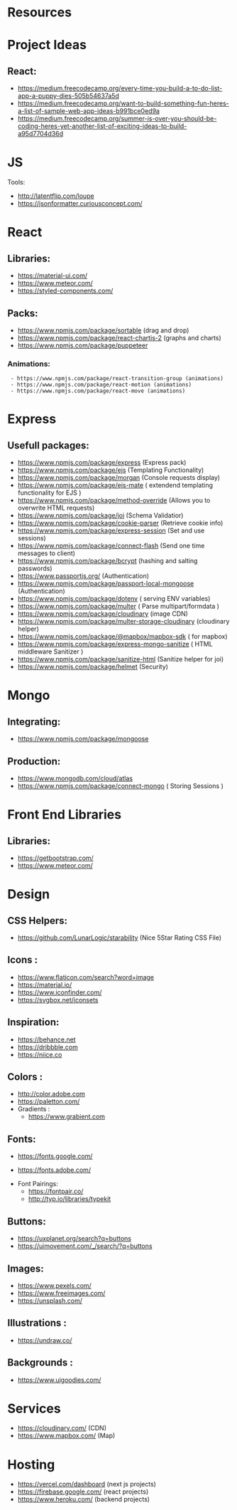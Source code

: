 # Resources
# Project Ideas

## React:
   - https://medium.freecodecamp.org/every-time-you-build-a-to-do-list-app-a-puppy-dies-505b54637a5d
   - https://medium.freecodecamp.org/want-to-build-something-fun-heres-a-list-of-sample-web-app-ideas-b991bce0ed9a
   - https://medium.freecodecamp.org/summer-is-over-you-should-be-coding-heres-yet-another-list-of-exciting-ideas-to-build-a95d7704d36d
   
# JS

Tools: 
  - http://latentflip.com/loupe
  - https://jsonformatter.curiousconcept.com/
# React

## Libraries:
  - https://material-ui.com/
  - https://www.meteor.com/
  - https://styled-components.com/

## Packs: 
  - https://www.npmjs.com/package/sortable (drag and drop)
  - https://www.npmjs.com/package/react-chartjs-2 (graphs and charts)
  - https://www.npmjs.com/package/puppeteer 

  ### Animations:
     - https://www.npmjs.com/package/react-transition-group (animations)
     - https://www.npmjs.com/package/react-motion (animations)
     - https://www.npmjs.com/package/react-move (animations)
  
# Express

## Usefull packages:
  - https://www.npmjs.com/package/express (Express pack)
  - https://www.npmjs.com/package/ejs (Templating Functionality)
  - https://www.npmjs.com/package/morgan (Console requests display)
  - https://www.npmjs.com/package/ejs-mate ( extendend templating functionality for EJS )
  - https://www.npmjs.com/package/method-override (Allows you to overwrite HTML requests)
  - https://www.npmjs.com/package/joi (Schema Validatior)
  - https://www.npmjs.com/package/cookie-parser (Retrieve cookie info)
  - https://www.npmjs.com/package/express-session (Set and use sessions)
  - https://www.npmjs.com/package/connect-flash (Send one time messages to client)
  - https://www.npmjs.com/package/bcrypt (hashing and salting passwords)
  - https://www.passportjs.org/ (Authentication)
  - https://www.npmjs.com/package/passport-local-mongoose (Authentication)
  - https://www.npmjs.com/package/dotenv ( serving ENV variables)
  - https://www.npmjs.com/package/multer ( Parse multipart/formdata )
  - https://www.npmjs.com/package/cloudinary (image CDN)
  - https://www.npmjs.com/package/multer-storage-cloudinary (cloudinary helper)
  - https://www.npmjs.com/package/@mapbox/mapbox-sdk ( for mapbox)
  - https://www.npmjs.com/package/express-mongo-sanitize ( HTML middleware Sanitizer )
  - https://www.npmjs.com/package/sanitize-html (Sanitize helper for joi)
  - https://www.npmjs.com/package/helmet (Security)

# Mongo

## Integrating:
  - https://www.npmjs.com/package/mongoose

## Production:
  - https://www.mongodb.com/cloud/atlas
  - https://www.npmjs.com/package/connect-mongo ( Storing Sessions )
# Front End Libraries
## Libraries:
   - https://getbootstrap.com/
   - https://www.meteor.com/

# Design

## CSS Helpers: 
  - https://github.com/LunarLogic/starability (Nice 5Star Rating CSS File)
## Icons :
  - https://www.flaticon.com/search?word=image
  - https://material.io/
  - https://www.iconfinder.com/
  - https://svgbox.net/iconsets
  
## Inspiration:
  - https://behance.net
  - https://dribbble.com
  - https://niice.co
  
## Colors :
  - http://color.adobe.com
  - https://paletton.com/
  - Gradients :
    - https://www.grabient.com
    
## Fonts: 
  - https://fonts.google.com/
  + https://fonts.adobe.com/
  - Font Pairings:
    - https://fontpair.co/
    - http://typ.io/libraries/typekit
 
## Buttons:
  - https://uxplanet.org/search?q=buttons
  - https://uimovement.com/_/search/?q=buttons
  
## Images:
  - https://www.pexels.com/
  - https://www.freeimages.com/
  - https://unsplash.com/
  
## Illustrations :
  - https://undraw.co/

## Backgrounds :
  - https://www.uigoodies.com/
 
 
# Services
  - https://cloudinary.com/ (CDN)
  - https://www.mapbox.com/ (Map)

# Hosting
  - https://vercel.com/dashboard (next js projects)
  - https://firebase.google.com/ (react projects)
  - https://www.heroku.com/ (backend projects)
  

